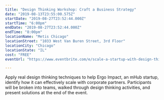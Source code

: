 ```yaml
---
title: "Design Thinking Workshop: Craft a Business Strategy"
date: "2019-08-13T23:55:00.575Z"
startDate: "2019-08-27T23:52:44.000Z"
startTime: "6:00pm"
endDate: "2019-08-27T23:52:44.000Z"
endTime: "8:00pm"
locationName: "Metis Chicago"
locationStreet: "1033 West Van Buren Street, 3rd Floor"
locationCity: "Chicago"
locationState: "IL"
cost: "FREE"
eventUrl: "https://www.eventbrite.com/e/scale-a-startup-with-design-thinking-activities-tickets-68908510209?aff=chicagotechevents"

---
```


Apply real design thinking techniques to help Ergo Impact, an mHub startup, identify how it can effectively scale with corporate partners. Participants will be broken into teams, walked through design thinking activities, and present solutions at the end of the event. 

